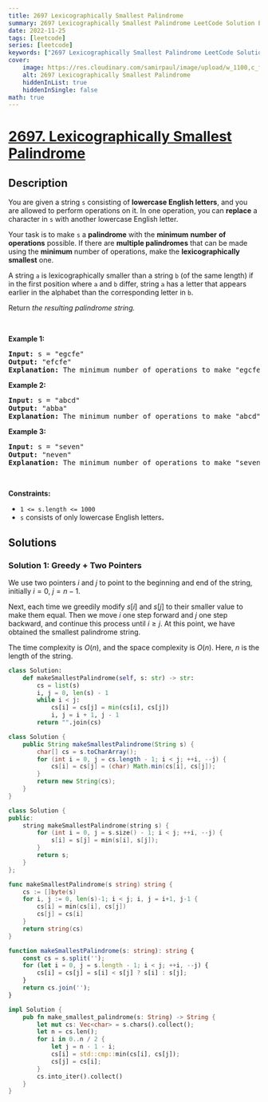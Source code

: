 ```yaml
---
title: 2697 Lexicographically Smallest Palindrome
summary: 2697 Lexicographically Smallest Palindrome LeetCode Solution Explained
date: 2022-11-25
tags: [leetcode]
series: [leetcode]
keywords: ["2697 Lexicographically Smallest Palindrome LeetCode Solution Explained in all languages", "2697 Lexicographically Smallest Palindrome", "LeetCode", "leetcode solution in Python3 C++ Java Go PHP Ruby Swift TypeScript Rust C# JavaScript C", "GeeksforGeeks", "InterviewBit", "Coding Ninjas", "HackerRank", "HackerEarth", "CodeChef", "TopCoder", "AlgoExpert", "freeCodeCamp", "Codeforces", "GitHub", "AtCoder", "Samir Paul"]
cover:
    image: https://res.cloudinary.com/samirpaul/image/upload/w_1100,c_fit,co_rgb:FFFFFF,l_text:Arial_75_bold:2697 Lexicographically Smallest Palindrome - Solution Explained/problem-solving.webp
    alt: 2697 Lexicographically Smallest Palindrome
    hiddenInList: true
    hiddenInSingle: false
math: true
---
```



# [2697. Lexicographically Smallest Palindrome](https://leetcode.com/problems/lexicographically-smallest-palindrome)


## Description

<p>You are given a string <code node="[object Object]">s</code> consisting of <strong>lowercase English letters</strong>, and you are allowed to perform operations on it. In one operation, you can <strong>replace</strong> a character in <code node="[object Object]">s</code> with another lowercase English letter.</p>

<p>Your task is to make <code node="[object Object]">s</code> a <strong>palindrome</strong> with the <strong>minimum</strong> <strong>number</strong> <strong>of operations</strong> possible. If there are <strong>multiple palindromes</strong> that can be <meta charset="utf-8" />made using the <strong>minimum</strong> number of operations, <meta charset="utf-8" />make the <strong>lexicographically smallest</strong> one.</p>

<p>A string <code>a</code> is lexicographically smaller than a string <code>b</code> (of the same length) if in the first position where <code>a</code> and <code>b</code> differ, string <code>a</code> has a letter that appears earlier in the alphabet than the corresponding letter in <code>b</code>.</p>

<p>Return <em>the resulting palindrome string.</em></p>

<p>&nbsp;</p>
<p><strong class="example">Example 1:</strong></p>

<pre>
<strong>Input:</strong> s = &quot;egcfe&quot;
<strong>Output:</strong> &quot;efcfe&quot;
<strong>Explanation:</strong> The minimum number of operations to make &quot;egcfe&quot; a palindrome is 1, and the lexicographically smallest palindrome string we can get by modifying one character is &quot;efcfe&quot;, by changing &#39;g&#39;.
</pre>

<p><strong class="example">Example 2:</strong></p>

<pre>
<strong>Input:</strong> s = &quot;abcd&quot;
<strong>Output:</strong> &quot;abba&quot;
<strong>Explanation:</strong> The minimum number of operations to make &quot;abcd&quot; a palindrome is 2, and the lexicographically smallest palindrome string we can get by modifying two characters is &quot;abba&quot;.
</pre>

<p><strong class="example">Example 3:</strong></p>

<pre>
<strong>Input:</strong> s = &quot;seven&quot;
<strong>Output:</strong> &quot;neven&quot;
<strong>Explanation:</strong> The minimum number of operations to make &quot;seven&quot; a palindrome is 1, and the lexicographically smallest palindrome string we can get by modifying one character is &quot;neven&quot;.
</pre>

<p>&nbsp;</p>
<p><strong>Constraints:</strong></p>

<ul>
	<li><code>1 &lt;= s.length &lt;= 1000</code></li>
	<li><code>s</code>&nbsp;consists of only lowercase English letters<b>.</b></li>
</ul>

## Solutions

### Solution 1: Greedy + Two Pointers

We use two pointers $i$ and $j$ to point to the beginning and end of the string, initially $i = 0$, $j = n - 1$.

Next, each time we greedily modify $s[i]$ and $s[j]$ to their smaller value to make them equal. Then we move $i$ one step forward and $j$ one step backward, and continue this process until $i \ge j$. At this point, we have obtained the smallest palindrome string.

The time complexity is $O(n)$, and the space complexity is $O(n)$. Here, $n$ is the length of the string.

<!-- tabs:start -->

```python
class Solution:
    def makeSmallestPalindrome(self, s: str) -> str:
        cs = list(s)
        i, j = 0, len(s) - 1
        while i < j:
            cs[i] = cs[j] = min(cs[i], cs[j])
            i, j = i + 1, j - 1
        return "".join(cs)
```

```java
class Solution {
    public String makeSmallestPalindrome(String s) {
        char[] cs = s.toCharArray();
        for (int i = 0, j = cs.length - 1; i < j; ++i, --j) {
            cs[i] = cs[j] = (char) Math.min(cs[i], cs[j]);
        }
        return new String(cs);
    }
}
```

```cpp
class Solution {
public:
    string makeSmallestPalindrome(string s) {
        for (int i = 0, j = s.size() - 1; i < j; ++i, --j) {
            s[i] = s[j] = min(s[i], s[j]);
        }
        return s;
    }
};
```

```go
func makeSmallestPalindrome(s string) string {
	cs := []byte(s)
	for i, j := 0, len(s)-1; i < j; i, j = i+1, j-1 {
		cs[i] = min(cs[i], cs[j])
		cs[j] = cs[i]
	}
	return string(cs)
}
```

```ts
function makeSmallestPalindrome(s: string): string {
    const cs = s.split('');
    for (let i = 0, j = s.length - 1; i < j; ++i, --j) {
        cs[i] = cs[j] = s[i] < s[j] ? s[i] : s[j];
    }
    return cs.join('');
}
```

```rust
impl Solution {
    pub fn make_smallest_palindrome(s: String) -> String {
        let mut cs: Vec<char> = s.chars().collect();
        let n = cs.len();
        for i in 0..n / 2 {
            let j = n - 1 - i;
            cs[i] = std::cmp::min(cs[i], cs[j]);
            cs[j] = cs[i];
        }
        cs.into_iter().collect()
    }
}
```

<!-- tabs:end -->

<!-- end -->
